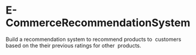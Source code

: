 # E-CommerceRecommendationSystem
Build a recommendation system to recommend products to  customers based on the their  previous ratings for other  products.  
